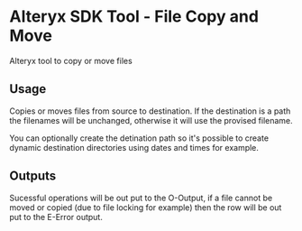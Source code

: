 # Alteryx SDK Tool - File Copy and Move
Alteryx tool to copy or move files

## Usage
Copies or moves files from source to destination. If the destination is a path the filenames will be unchanged, otherwise it will use the provised filename.

You can optionally create the detination path so it's possible to create dynamic destination directories using dates and times for example.

## Outputs
Sucessful operations will be out put to the O-Output, if a file cannot be moved or copied (due to file locking for example) then the row will be out put to the E-Error output.
